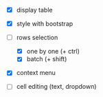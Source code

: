  - [x] display table
 - [x] style with bootstrap
 - [ ] rows selection
   * [x] one by one (+ ctrl)
   * [x] batch (+ shift)
 - [x] context menu
 - [ ] cell editing (text, dropdown)
 
